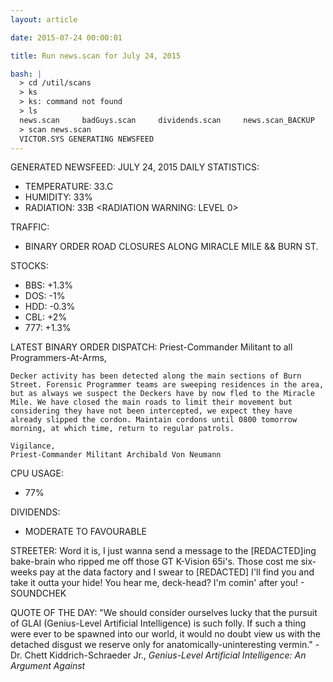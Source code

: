 ```yaml
---
layout: article

date: 2015-07-24 00:00:01

title: Run news.scan for July 24, 2015

bash: |
  > cd /util/scans
  > ks
  > ks: command not found
  > ls
  news.scan     badGuys.scan     dividends.scan     news.scan_BACKUP
  > scan news.scan
  VICTOR.SYS GENERATING NEWSFEED
---
```


GENERATED NEWSFEED: JULY 24, 2015
DAILY STATISTICS:
  - TEMPERATURE: 33.C
  - HUMIDITY: 33%
  - RADIATION: 33B <RADIATION WARNING: LEVEL 0>
  
TRAFFIC:
  - BINARY ORDER ROAD CLOSURES ALONG MIRACLE MILE && BURN ST.

STOCKS:
  - BBS: +1.3%
  - DOS: -1%
  - HDD: -0.3%
  - CBL: +2%
  - 777: +1.3%

LATEST BINARY ORDER DISPATCH:
    Priest-Commander Militant to all Programmers-At-Arms,
  
    Decker activity has been detected along the main sections of Burn Street. Forensic Programmer teams are sweeping residences in the area, but as always we suspect the Deckers have by now fled to the Miracle Mile. We have closed the main roads to limit their movement but considering they have not been intercepted, we expect they have already slipped the cordon. Maintain cordons until 0800 tomorrow morning, at which time, return to regular patrols.
  
    Vigilance, 
    Priest-Commander Militant Archibald Von Neumann

CPU USAGE:
  - 77%
  
DIVIDENDS:
  - MODERATE TO FAVOURABLE
  
STREETER:
    Word it is, I just wanna send a message to the [REDACTED]ing bake-brain who ripped me off those GT K-Vision 65i's.
  Those cost me six-weeks pay at the data factory and I swear to [REDACTED] I'll find you and take it outta your hide!
  You hear me, deck-head? I'm comin' after you!
    - SOUNDCHEK

QUOTE OF THE DAY:
    "We should consider ourselves lucky that the pursuit of GLAI (Genius-Level Artificial Intelligence) is such folly.
  If such a thing were ever to be spawned into our world, it would no doubt view us with the detached disgust we
  reserve only for anatomically-uninteresting vermin."
    - Dr. Chett Kiddrich-Schraeder Jr., _Genius-Level Artificial Intelligence: An Argument Against_
